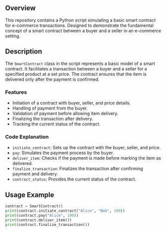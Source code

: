 
## Overview
This repository contains a Python script simulating a basic smart contract for e-commerce transactions. Designed to demonstrate the fundamental concept of a smart contract between a buyer and a seller in an e-commerce setting.

## Description
The `SmartContract` class in the script represents a basic model of a smart contract. It facilitates a transaction between a buyer and a seller for a specified product at a set price. The contract ensures that the item is delivered only after the payment is confirmed.

### Features
- Initiation of a contract with buyer, seller, and price details.
- Handling of payment from the buyer.
- Validation of payment before allowing item delivery.
- Finalizing the transaction after delivery.
- Tracking the current status of the contract.

### Code Explanation
- `initiate_contract`: Sets up the contract with the buyer, seller, and price.
- `pay`: Simulates the payment process by the buyer.
- `deliver_item`: Checks if the payment is made before marking the item as delivered.
- `finalize_transaction`: Finalizes the transaction after confirming payment and delivery.
- `contract_status`: Provides the current status of the contract.

## Usage Example
```python
contract = SmartContract()
print(contract.initiate_contract("Alice", "Bob", 100))
print(contract.pay("Alice", 100))
print(contract.deliver_item())
print(contract.finalize_transaction())
